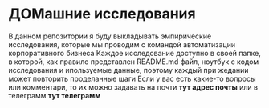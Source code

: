 # ДОМашние исследования
В данном репозитории я буду выкладывать эмпирические исследования, которые мы проводим с командой автоматизации корпоративного бизнеса
Каждое исследование доступно в своей папке, в которой, как правило представлен README.md файл, ноутбук с кодом исследования и ипользуемые данные, поэтому каждый при жедании может повторить проделанные шаги
Если у вас есть какие-то вопросы или комментари, то их можно задавать на почти **тут адрес почты** или в телеграмм **тут телеграмм**
